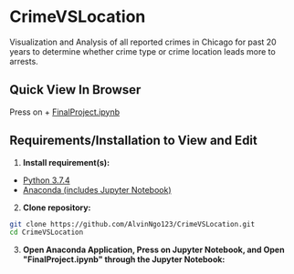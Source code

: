 # CrimeVSLocation

Visualization and Analysis of all reported crimes in Chicago for past 20 years to determine whether crime type or crime location leads 
more to arrests.

## Quick View In Browser

Press on + [FinalProject.ipynb](https://github.com/AlvinNgo123/CrimeVSLocation/blob/master/FinalProject.ipynb)

## Requirements/Installation to View and Edit
1. **Install requirement(s):**
  + [Python 3.7.4](https://www.python.org/downloads/)
  + [Anaconda (includes Jupyter Notebook)](https://www.anaconda.com/distribution/) 

2. **Clone repository:**

  ```bash
  git clone https://github.com/AlvinNgo123/CrimeVSLocation.git
  cd CrimeVSLocation
  ```

3. **Open Anaconda Application, Press on Jupyter Notebook, and Open "FinalProject.ipynb" through the Jupyter Notebook:** 
